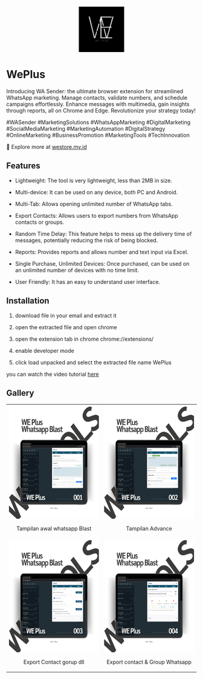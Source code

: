 <!-- create logo in midle readme md  -->

<p align="center">
  <img src="https://github.com/rezapace/Whatsapp-Api/blob/main/WePlus/picture/LOGO/WEPLUS%20(2).png?raw=true" alt="WePlus" width="120" height="120">
</p>

# WePlus

Introducing WA Sender: the ultimate browser extension for streamlined WhatsApp marketing. Manage contacts, validate numbers, and schedule campaigns effortlessly. Enhance messages with multimedia, gain insights through reports, all on Chrome and Edge. Revolutionize your strategy today! 

#WASender #MarketingSolutions #WhatsAppMarketing #DigitalMarketing #SocialMediaMarketing #MarketingAutomation #DigitalStrategy #OnlineMarketing #BusinessPromotion #MarketingTools #TechInnovation

💼 Explore more at [westore.my.id](https://westore.my.id/)


## Features

- Lightweight: The tool is very lightweight, less than 2MB in size.

- Multi-device: It can be used on any device, both PC and Android.

- Multi-Tab: Allows opening unlimited number of WhatsApp tabs.

- Export Contacts: Allows users to export numbers from WhatsApp contacts or groups.

- Random Time Delay: This feature helps to mess up the delivery time of messages, potentially reducing the risk of being blocked.

- Reports: Provides reports and allows number and text input via Excel.

- Single Purchase, Unlimited Devices: Once purchased, can be used on an unlimited number of devices with no time limit.

- User Friendly: It has an easy to understand user interface.

## Installation

<!-- buat agar menjadi gambar dan deskripsi -->

1. download file in your email and extract it

2. open the extracted file and open chrome

3. open the extension tab in chrome chrome://extensions/

4. enable developer mode

5. click load unpacked and select the extracted file name WePlus

you can watch the video tutorial [here](https://youtube.com/playlist?list=PLRzM0GJRyhbkSeEx6QjY9sVqOCIUYBfyh&si=LEurDJtz2no0e0o_)

## Gallery

<!-- buat agar menjadi gambar dan deskripsi -->


<table>
  <tr>
    <td align="center">
      <img src="https://github.com/rezapace/Whatsapp-Api/blob/main/WePlus/picture/3)%20MOCUP/WePlus%20Transparant/1.png?raw=true" alt="WePlus" width="300" height="300">
      <p>Tampilan awal whatsapp Blast</p>
    </td>
    <td align="center">
      <img src="https://github.com/rezapace/Whatsapp-Api/blob/main/WePlus/picture/3)%20MOCUP/WePlus%20Transparant/2.png?raw=true" alt="WePlus" width="300" height="300">
      <p>Tampilan Advance</p>
    </td>
  </tr>
  <tr>
    <td align="center">
      <img src="https://github.com/rezapace/Whatsapp-Api/blob/main/WePlus/picture/3)%20MOCUP/WePlus%20Transparant/3.png?raw=true" alt="WePlus" width="300" height="300">
      <p>Export Contact gorup dll</p>
    </td>
    <td align="center">
      <img src="https://github.com/rezapace/Whatsapp-Api/blob/main/WePlus/picture/3)%20MOCUP/WePlus%20Transparant/4.png?raw=true" alt="WePlus" width="300" height="300">
      <p>Export contact & Group Whatsapp</p>
    </td>
  </tr>
</table>



